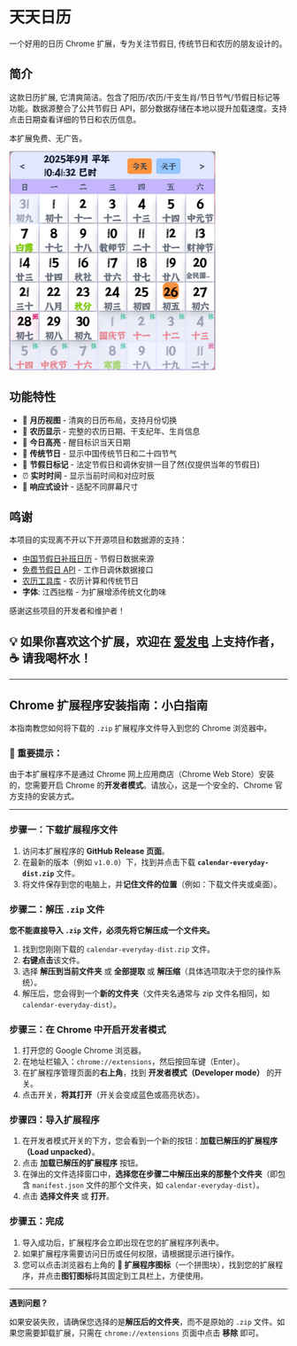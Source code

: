 # 天天日历

一个好用的日历 Chrome 扩展，专为关注节假日, 传统节日和农历的朋友设计的。

## 简介

这款日历扩展, 它清爽简洁。包含了阳历/农历/干支生肖/节日节气/节假日标记等功能。数据源整合了公共节假日 API，部分数据存储在本地以提升加载速度。支持点击日期查看详细的节日和农历信息。

本扩展免费、无广告。

![日历扩展截图](Preview.png)

## 功能特性

- 📅 **月历视图** - 清爽的日历布局，支持月份切换
- 🌙 **农历显示** - 完整的农历日期、干支纪年、生肖信息  
- 🎯 **今日高亮** - 醒目标识当天日期
- 🎊 **传统节日** - 显示中国传统节日和二十四节气
- 🏮 **节假日标记** - 法定节假日和调休安排一目了然(仅提供当年的节假日)
- ⏰ **实时时间** - 显示当前时间和对应时辰
- 📱 **响应式设计** - 适配不同屏幕尺寸

## 鸣谢

本项目的实现离不开以下开源项目和数据源的支持：

- [中国节假日补班日历](https://github.com/lanceliao/china-holiday-calender) - 节假日数据来源
- [免费节假日 API](https://timor.tech/api/holiday/) - 工作日调休数据接口
- [农历工具库](https://github.com/6tail/lunar-typescript) - 农历计算和传统节日
- **字体**: 江西拙楷 - 为扩展增添传统文化韵味

感谢这些项目的开发者和维护者！

##  💡 如果你喜欢这个扩展，欢迎在 [爱发电](https://afdian.com/a/jhcoding) 上支持作者，☕ 请我喝杯水！

---

## Chrome 扩展程序安装指南：小白指南

本指南教您如何将下载的 `.zip` 扩展程序文件导入到您的 Chrome 浏览器中。

### 🚨 重要提示：

由于本扩展程序不是通过 Chrome 网上应用商店（Chrome Web Store）安装的，您需要开启 Chrome 的**开发者模式**。请放心，这是一个安全的、Chrome 官方支持的安装方式。

---

### 步骤一：下载扩展程序文件

1.  访问本扩展程序的 **GitHub Release 页面**。
2.  在最新的版本（例如 `v1.0.0`）下，找到并点击下载 **`calendar-everyday-dist.zip`** 文件。
3.  将文件保存到您的电脑上，并**记住文件的位置**（例如：下载文件夹或桌面）。

### 步骤二：解压 `.zip` 文件

**您不能直接导入 `.zip` 文件，必须先将它解压成一个文件夹。**

1.  找到您刚刚下载的 `calendar-everyday-dist.zip` 文件。
2.  **右键点击**该文件。
3.  选择 **解压到当前文件夹** 或 **全部提取** 或 **解压缩**（具体选项取决于您的操作系统）。
4.  解压后，您会得到一个**新的文件夹**（文件夹名通常与 zip 文件名相同，如 `calendar-everyday-dist`）。

### 步骤三：在 Chrome 中开启开发者模式

1.  打开您的 Google Chrome 浏览器。
2.  在地址栏输入：`chrome://extensions`，然后按回车键（Enter）。
3.  在扩展程序管理页面的**右上角**，找到 **开发者模式（Developer mode）** 的开关。
4.  点击开关，**将其打开**（开关会变成蓝色或高亮状态）。

### 步骤四：导入扩展程序

1.  在开发者模式开关的下方，您会看到一个新的按钮：**加载已解压的扩展程序（Load unpacked）**。
2.  点击 **加载已解压的扩展程序** 按钮。
3.  在弹出的文件选择窗口中，**选择您在步骤二中解压出来的那整个文件夹**（即包含 `manifest.json` 文件的那个文件夹，如 `calendar-everyday-dist`）。
4.  点击 **选择文件夹** 或 **打开**。

### 步骤五：完成

1.  导入成功后，扩展程序会立即出现在您的扩展程序列表中。
2.  如果扩展程序需要访问日历或任何权限，请根据提示进行操作。
3.  您可以点击浏览器右上角的 **🧩 扩展程序图标**（一个拼图块），找到您的扩展程序，并点击**图钉图标**将其固定到工具栏上，方便使用。

---

**遇到问题？**

如果安装失败，请确保您选择的是**解压后的文件夹**，而不是原始的 `.zip` 文件。如果您需要卸载扩展，只需在 `chrome://extensions` 页面中点击 **移除** 即可。
